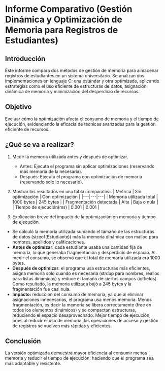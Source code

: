 # Informe Comparativo (Gestión Dinámica y Optimización de Memoria para Registros de Estudiantes)

## Introducción
Este informe compara dos métodos de gestión de memoria para almacenar registros de estudiantes en un sistema universitario. Se analizan dos implementaciones en lenguaje C: una estándar y otra optimizada, aplicando estrategias como el uso eficiente de estructuras de datos, asignación dinámica de memoria y minimización del desperdicio de recursos.

## Objetivo
Evaluar cómo la optimización afecta el consumo de memoria y el tiempo de ejecución, evidenciando la eficacia de técnicas avanzadas para la gestión eficiente de recursos.

## ¿Qué se va a realizar?
1. Medir la memoria utilizada antes y después de optimizar.
   - Antes: Ejecuta el programa sin aplicar optimizaciones (reservando más memoria de la necesaria).
   - Después: Ejecuta el programa con optimización de memoria (reservando solo lo necesario).

2. Mostrar los resultados en una tabla comparativa.
   | Métrica | Sin optimización | Con optimización |
   |---|---|---|
   | Memoria utilizada total | 1000 bytes | 245 bytes |
   | Fragmentación detectada | Alta | Baja o nula |
   | Tiempo de ejecución(ms) | 0.001 | 0.001 |

3.  Explicación breve del impacto de la optimización en memoria y tiempo de ejecución.
   - Se calculó la memoria utilizada sumando el tamaño de las estructuras de datos (sizeof(Estudiante)) más la memoria dinámica con malloc para nombres, apellidos y calificaciones.
   - **Antes de optimizar:** cada estudiante usaba una cantidad fija de memoria, lo que generaba fragmentación y desperdicio de espacio. Al medir el consumo, se observó que el total de memoria utilizada era 1000 bytes.
   - **Después de optimizar:** el programa usa estructuras más eficientes, asigna memoria solo cuando es necesaria (strdup para nombres, realloc para listas dinámicas) y reduce el tamaño de ciertos campos (bitfields). Como resultado, la memoria utilizada bajó a 245 bytes y la fragmentación fue casi nula.
   - **Impacto:** reducción del consumo de memoria, ya que al eliminar asignaciones innecesarias, el programa usa menos memoria. Menos fragmentación, es decir la memoria se libera correctamente (free en todos los elementos dinámicos) y se compactan estructuras, reduciendo el espacio desaprovechado. Mejor tiempo de ejecución, pues al reducir el uso de memoria, las operaciones de acceso y gestión de registros se vuelven más rápidas y eficientes.

## Conclusión
La versión optimizada demuestra mayor eficiencia al consumir menos memoria y reducir el tiempo de ejecución, haciendo que el programa sea más adaptable y resistente.
   
